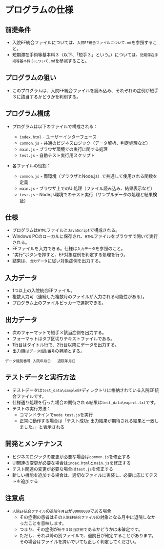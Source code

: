 # プログラムの仕様

## 前提条件

* 入院EF統合ファイルについては、`入院EF統合ファイルについて.md`を参照すること。
* 短期滞在手術等基本料３（以下、「短手３」という。）については、`短期滞在手術等基本料３について.md`を参照すること。

## プログラムの狙い

* このプログラムは、入院EF統合ファイルを読み込み、それぞれの症例が短手３に該当するかどうかを判別する。

## プログラム構成

* プログラムは以下のファイルで構成される：
  * `index.html` - ユーザーインターフェース
  * `common.js` - 共通のビジネスロジック（データ解析、判定処理など）
  * `main.js` - ブラウザ環境での実行に関する処理
  * `test.js` - 自動テスト実行用スクリプト

* 各ファイルの役割：
  * `common.js` - 両環境（ブラウザとNode.js）で共通して使用される関数を定義
  * `main.js` - ブラウザ上でのUI処理（ファイル読み込み、結果表示など）
  * `test.js` - Node.js環境でのテスト実行（サンプルデータの処理と結果検証）

## 仕様

* プログラムは`HTML`ファイルと`JavaScript`で構成される。
* Windows PCのローカルに保存され、`HTML`ファイルをブラウザで開いて実行される。
* EFファイルを入力できる。仕様は`入力データ`を参照のこと。
* "実行"ボタンを押すと、EF対象症例を判定する処理を行う。
* 結果は、`出力データ`に従い対象症例を出力する。

## 入力データ

* 1つ以上の入院統合EFファイル。
* 複数入力可（連続した複数月のファイルが入力される可能性がある）。
* プログラム上のファイルピッカーで選択できる。

## 出力データ

* 次のフォーマットで短手３該当症例を出力する。
* フォーマットはタブ区切りテキストファイルである。
* 1行目はタイトル行で、2行目以降にデータを出力する。
* 出力順は`データ識別番号`の昇順とする。

~~~
データ識別番号	入院年月日	退院年月日
~~~

## テストデータと実行方法

* テストデータは`test_data\sampleEF`ディレクトリに格納されている入院EF統合ファイルです。
* 仕様通り処理を行った場合の期待される結果は`test_data\expect.txt`です。
* テストの実行方法：
  * コマンドラインで``node test.js``を実行
  * 正常に動作する場合は「テスト成功: 出力結果が期待される結果と一致しました。」と表示される

## 開発とメンテナンス

* ビジネスロジックの変更が必要な場合は`common.js`を修正する
* UI関連の変更が必要な場合は`index.html`と`main.js`を修正する
* テスト関連の変更が必要な場合は`test.js`を修正する
* 新しい機能を追加する場合は、適切なファイルに実装し、必要に応じてテストを追加する

## 注意点

* `入院EF統合ファイル`の`退院年月日`が`00000000`である場合
    * その症例の患者はその`入院EF統合ファイル`の対象となる月中に退院しなかったことを意味します。
    * つまり、その症例が`短手３該当症例`であるかどうかは未確定です。
    * ただし、それ以降の別ファイルで、退院日が確定することがあります。その場合はファイルを跨いでいても正しく判定してください。

